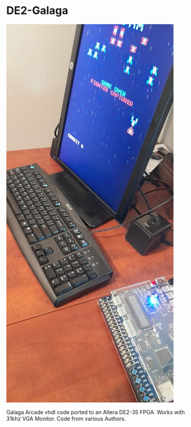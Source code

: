 # DE2-Galaga

![Model](DE2-Galaga.jpg)

Galaga Arcade vhdl code ported to an Altera DE2-35 FPGA. Works with 31khz VGA Monitor. Code from various Authors.
